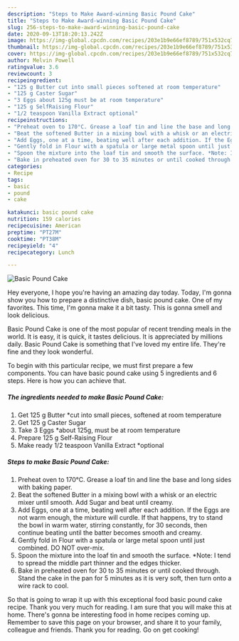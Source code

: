 ```yaml
---
description: "Steps to Make Award-winning Basic Pound Cake"
title: "Steps to Make Award-winning Basic Pound Cake"
slug: 256-steps-to-make-award-winning-basic-pound-cake
date: 2020-09-13T18:20:13.242Z
image: https://img-global.cpcdn.com/recipes/203e1b9e66ef8789/751x532cq70/basic-pound-cake-recipe-main-photo.jpg
thumbnail: https://img-global.cpcdn.com/recipes/203e1b9e66ef8789/751x532cq70/basic-pound-cake-recipe-main-photo.jpg
cover: https://img-global.cpcdn.com/recipes/203e1b9e66ef8789/751x532cq70/basic-pound-cake-recipe-main-photo.jpg
author: Melvin Powell
ratingvalue: 3.6
reviewcount: 3
recipeingredient:
- "125 g Butter cut into small pieces softened at room temperature"
- "125 g Caster Sugar"
- "3 Eggs about 125g must be at room temperature"
- "125 g SelfRaising Flour"
- "1/2 teaspoon Vanilla Extract optional"
recipeinstructions:
- "Preheat oven to 170°C. Grease a loaf tin and line the base and long sides with baking paper."
- "Beat the softened Butter in a mixing bowl with a whisk or an electric mixer until smooth. Add Sugar and beat until creamy."
- "Add Eggs, one at a time, beating well after each addition. If the Eggs are not warm enough, the mixture will curdle. If that happens, try to stand the bowl in warm water, stirring constantly, for 30 seconds, then continue beating until the batter becomes smooth and creamy."
- "Gently fold in Flour with a spatula or large metal spoon until just combined. DO NOT over-mix."
- "Spoon the mixture into the loaf tin and smooth the surface. *Note: I tend to spread the middle part thinner and the edges thicker."
- "Bake in preheated oven for 30 to 35 minutes or until cooked through. Stand the cake in the pan for 5 minutes as it is very soft, then turn onto a wire rack to cool."
categories:
- Recipe
tags:
- basic
- pound
- cake

katakunci: basic pound cake 
nutrition: 159 calories
recipecuisine: American
preptime: "PT27M"
cooktime: "PT38M"
recipeyield: "4"
recipecategory: Lunch

---
```



![Basic Pound Cake](https://img-global.cpcdn.com/recipes/203e1b9e66ef8789/751x532cq70/basic-pound-cake-recipe-main-photo.jpg)

Hey everyone, I hope you're having an amazing day today. Today, I'm gonna show you how to prepare a distinctive dish, basic pound cake. One of my favorites. This time, I'm gonna make it a bit tasty. This is gonna smell and look delicious.

Basic Pound Cake is one of the most popular of recent trending meals in the world. It is easy, it is quick, it tastes delicious. It is appreciated by millions daily. Basic Pound Cake is something that I've loved my entire life. They're fine and they look wonderful.




To begin with this particular recipe, we must first prepare a few components. You can have basic pound cake using 5 ingredients and 6 steps. Here is how you can achieve that.

<!--inarticleads1-->

##### The ingredients needed to make Basic Pound Cake:

1. Get 125 g Butter *cut into small pieces, softened at room temperature
1. Get 125 g Caster Sugar
1. Take 3 Eggs *about 125g, must be at room temperature
1. Prepare 125 g Self-Raising Flour
1. Make ready 1/2 teaspoon Vanilla Extract *optional




<!--inarticleads2-->

##### Steps to make Basic Pound Cake:

1. Preheat oven to 170°C. Grease a loaf tin and line the base and long sides with baking paper.
1. Beat the softened Butter in a mixing bowl with a whisk or an electric mixer until smooth. Add Sugar and beat until creamy.
1. Add Eggs, one at a time, beating well after each addition. If the Eggs are not warm enough, the mixture will curdle. If that happens, try to stand the bowl in warm water, stirring constantly, for 30 seconds, then continue beating until the batter becomes smooth and creamy.
1. Gently fold in Flour with a spatula or large metal spoon until just combined. DO NOT over-mix.
1. Spoon the mixture into the loaf tin and smooth the surface. *Note: I tend to spread the middle part thinner and the edges thicker.
1. Bake in preheated oven for 30 to 35 minutes or until cooked through. Stand the cake in the pan for 5 minutes as it is very soft, then turn onto a wire rack to cool.




So that is going to wrap it up with this exceptional food basic pound cake recipe. Thank you very much for reading. I am sure that you will make this at home. There's gonna be interesting food in home recipes coming up. Remember to save this page on your browser, and share it to your family, colleague and friends. Thank you for reading. Go on get cooking!
